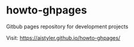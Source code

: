 # howto-ghpages

Gitbub pages repository for development projects

Visit: https://aistyler.github.io/howto-ghpages/
